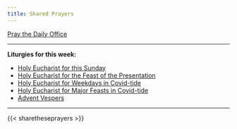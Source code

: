 ```yaml
---
title: Shared Prayers
---
```


[Pray the Daily Office](daily/)

-------------

**Liturgies for this week:**

- [Holy Eucharist for this Sunday](archive/he-current)
- [Holy Eucharist for the Feast of the Presentation](archive/2021/he-covid-presentation)
- [Holy Eucharist for Weekdays in Covid-tide](archive/he-covid-weekday)
- [Holy Eucharist for Major Feasts in Covid-tide](archive/he-covid-feasts)
- [Advent Vespers](archive/2020/advent-vespers)

------------

{{< sharetheseprayers >}}
